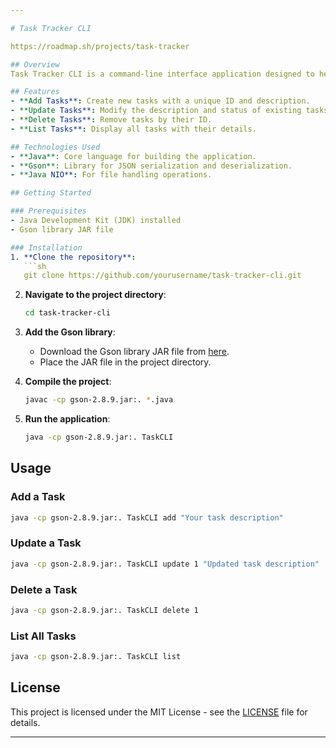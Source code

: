 ```yaml
---

# Task Tracker CLI

https://roadmap.sh/projects/task-tracker

## Overview
Task Tracker CLI is a command-line interface application designed to help you manage your tasks efficiently. This project allows you to add, update, delete, and list tasks, storing them in a JSON file for persistence.

## Features
- **Add Tasks**: Create new tasks with a unique ID and description.
- **Update Tasks**: Modify the description and status of existing tasks.
- **Delete Tasks**: Remove tasks by their ID.
- **List Tasks**: Display all tasks with their details.

## Technologies Used
- **Java**: Core language for building the application.
- **Gson**: Library for JSON serialization and deserialization.
- **Java NIO**: For file handling operations.

## Getting Started

### Prerequisites
- Java Development Kit (JDK) installed
- Gson library JAR file

### Installation
1. **Clone the repository**:
   ```sh
   git clone https://github.com/yourusername/task-tracker-cli.git
   ```
2. **Navigate to the project directory**:
   ```sh
   cd task-tracker-cli
   ```
3. **Add the Gson library**:
   - Download the Gson library JAR file from [here](https://repo1.maven.org/maven2/com/google/code/gson/gson/2.8.9/gson-2.8.9.jar).
   - Place the JAR file in the project directory.

4. **Compile the project**:
   ```sh
   javac -cp gson-2.8.9.jar:. *.java
   ```
5. **Run the application**:
   ```sh
   java -cp gson-2.8.9.jar:. TaskCLI
   ```

## Usage

### Add a Task
```sh
java -cp gson-2.8.9.jar:. TaskCLI add "Your task description"
```

### Update a Task
```sh
java -cp gson-2.8.9.jar:. TaskCLI update 1 "Updated task description"
```

### Delete a Task
```sh
java -cp gson-2.8.9.jar:. TaskCLI delete 1
```

### List All Tasks
```sh
java -cp gson-2.8.9.jar:. TaskCLI list
```

## License
This project is licensed under the MIT License - see the [LICENSE](LICENSE) file for details.

---
```

